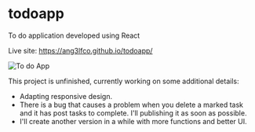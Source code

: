 # todoapp
To do application developed using React

Live site: https://ang3lfco.github.io/todoapp/

![To do App](https://user-images.githubusercontent.com/110704998/230796050-3087b781-c4c4-4673-958f-08e83ea209d3.gif)

This project is unfinished, currently working on some additional details:
* Adapting responsive design.
* There is a bug that causes a problem when you delete a marked task and it has post tasks to complete. I'll publishing it as soon as possible.
* I'll create another version in a while with more functions and better UI.
